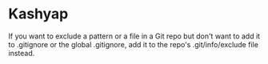 Kashyap
========


If you want to exclude a pattern or a file in a Git repo but don't want
to add it to .gitignore or the global .gitignore, add it to the repo's
.git/info/exclude file instead.
